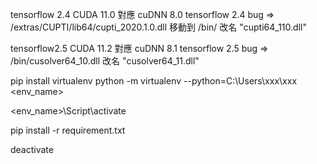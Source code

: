 tensorflow 2.4
CUDA 11.0   對應 cuDNN 8.0
tensorflow 2.4 bug  => <CUDA Path>/extras/CUPTI/lib64/cupti_2020.1.0.dll 移動到 <CUDA Path>/bin/ 改名 "cupti64_110.dll"

tensorflow2.5
CUDA 11.2 對應 cuDNN 8.1
tensorflow 2.5 bug => <CUDA Path>/bin/cusolver64_10.dll 改名 "cusolver64_11.dll"

pip install virtualenv
python -m virtualenv --python=C:\Users\xxx\xxx <env_name>

<env_name>\Script\activate

pip install -r requirement.txt

deactivate
